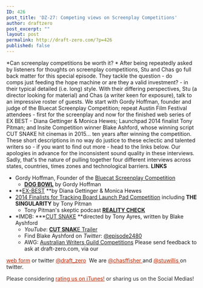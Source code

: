 ```yaml
---
ID: 426
post_title: 'DZ-27: Competing views on Screenplay Competitions'
author: draftzero
post_excerpt: ""
layout: post
permalink: http://draft-zero.com/?p=426
published: false
---
```

*Can screenplay competitions be worth it? * After being repeatedly asked by listeners for thoughts on screenplay competitions, Stu and Chas go full back matter for this special episode. They tackle the question - do comps just feeding the hope machine or are they a valid investment? - in their typical detailed (i.e. long) style. With their differing perspectives, Stu (a director looking for material) and Chas (a writer keen for exposure), talk to an impressive roster of guests. We start with Gordy Hoffman, founder and judge of the Bluecat Screenplay Competition; repeat Austin Film Festival attendees - first for the screenplay and now for the finished web series of EX BEST - Diana Gettinger & Monica Hewes; Launchpad 2014 finalist Tony Pitman; and Insite Competition winner Blake Ashford, whose winning script CUT SNAKE hit cinemas in 2015... ten years after winning the competition. These short descriptions in no way do justice to these eclectic and talented writers so - if you want to find out more - head to the links below. Our apologies in advance for the inconsistent sound quality in these interviews. Sadly, that's the nature of pulling together four different interviews across states, countries, times zones and technological barriers. **LINKS** 
*   Gordy Hoffman, Founder of the [Bluecat Screenplay Competition][1] 
    *   [**DOG BOWL**][2] by Gordy Hoffman
*   **[EX-BEST][3] **by Diana Gettinger & Monica Hewes
*   [2014 Finalists for Tracking Board Launch Pad Competition][4] including **THE SINGULARITY** by Tony Pitman 
    *   Tony Pitman's skeptic podcast **[REALITY CHECK][5]**
*   *IMDB: ***[CUT SNAKE][6] **directed by Tony Ayres, written by Blake Ayshford 
    *   *YouTube*: <a href="https://www.youtube.com/watch?v=6IsEprtJXA4" target="_blank"><strong>CUT SNAK</strong>E Trailer</a>
    *   Find Blake Ayshford on *Twitter*: <a href="https://twitter.com/episode2480" target="_blank">@episode2480</a>
    *   AWG: [Australian Writers Guild Competitions][7] Please send feedback to ask at draft-zero.com, via our 

<a style="font-weight: inherit; font-style: inherit; color: #ba2500;" href="http://draft-zero.com/feedback/" target="_blank">web form</a> or twitter <a style="font-weight: inherit; font-style: inherit; color: #ba2500;" href="https://twitter.com/draft_zero" target="_blank">@draft_zero</a>  We are <a style="font-weight: inherit; font-style: inherit; color: #ba2500;" href="http://www.twitter.com/chasffisher" target="_blank">@chasffisher </a>and <a style="font-weight: inherit; font-style: inherit; color: #ba2500;" href="http://www.twitter.com/stuwillis" target="_blank">@stuwillis </a>on twitter. <p style="color: #2d2d2d;">
  Please considering <a style="font-weight: inherit; font-style: inherit; color: #ba2500;" href="https://itunes.apple.com/au/podcast/draft-zero-screenwriting-podcast/id847126598?mt=2&ls=1">rating us on iTunes!</a> or sharing us on the Social Medias!
</p>

 [1]: http://www.bluecatscreenplay.com/behind-the-scenes/
 [2]: http://dogbowlthemovie.com/
 [3]: http://www.ex-best.com/
 [4]: http://launchpad.tracking-board.com/launch-pad-competition/launch-pad-feature-competition/launch-pad-features-results/2014-results/
 [5]: http://realitycheckonline.blogspot.com.au/
 [6]: http://www.imdb.com/title/tt2574576/
 [7]: http://www.awg.com.au/professional-development-82/current-competitions-and-fellowships.html